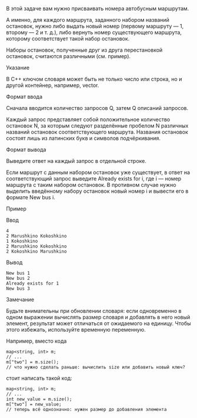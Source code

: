 ﻿В этой задаче вам нужно присваивать номера автобусным маршрутам.

А именно, для каждого маршрута, заданного набором названий остановок, нужно либо выдать новый номер (первому маршруту — 1, второму — 2 и т. д.), либо вернуть номер существующего маршрута, которому соответствует такой набор остановок.

Наборы остановок, полученные друг из друга перестановкой остановок, считаются различными (см. пример).

Указание

В C++ ключом словаря может быть не только число или строка, но и другой контейнер, например, vector.

Формат ввода

Сначала вводится количество запросов Q, затем Q описаний запросов.

Каждый запрос представляет собой положительное количество остановок N, за которым следуют разделённые пробелом N различных названий остановок соответствующего маршрута. Названия остановок состоят лишь из латинских букв и символов подчёркивания.

Формат вывода

Выведите ответ на каждый запрос в отдельной строке.

Если маршрут с данным набором остановок уже существует, в ответ на соответствующий запрос выведите Already exists for i, где i — номер маршрута с таким набором остановок. В противном случае нужно выделить введённому набору остановок новый номер i и вывести его в формате New bus i.

Пример

Ввод

	4
	2 Marushkino Kokoshkino
	1 Kokoshkino
	2 Marushkino Kokoshkino
	2 Kokoshkino Marushkino

Вывод

	New bus 1
	New bus 2
	Already exists for 1
	New bus 3

Замечание

Будьте внимательны при обновлении словаря: если одновременно в одном выражении вычислять размер словаря и добавлять в него новый элемент, результат может отличаться от ожидаемого на единицу. Чтобы этого избежать, используйте временную переменную.

Например, вместо кода

	map<string, int> m;
	// ...
	m["two"] = m.size();
	// что нужно сделать раньше: вычислить size или добавить новый ключ?

стоит написать такой код:

	map<string, int> m;
	// ...
	int new_value = m.size();
	m["two"] = new_value;
	// теперь всё однозначно: нужен размер до добавления элемента
